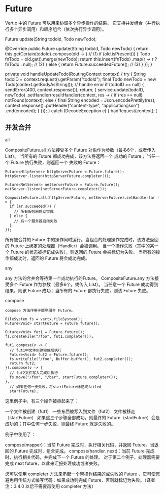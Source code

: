 

# Future

Vert.x 中的 Future 可以用来协调多个异步操作的结果。
它支持并发组合（并行执行多个异步调用）和顺序组合（依次执行异步调用）。



Future<Todo> update(String todoId, Todo newTodo);

@Override
public Future<Todo> update(String todoId, Todo newTodo) {
  return this.getCertain(todoId).compose(old -> { // (1)
    if (old.isPresent()) {
      Todo fnTodo = old.get().merge(newTodo);
      return this.insert(fnTodo)
        .map(r -> r ? fnTodo : null); // (2)
    } else {
      return Future.succeededFuture(); // (3)
    }
  });
}


private void handleUpdateTodo(RoutingContext context) {
  try {
    String todoID = context.request().getParam("todoId");
    final Todo newTodo = new Todo(context.getBodyAsString());
    // handle error
    if (todoID == null) {
      sendError(400, context.response());
      return;
    }
    service.update(todoID, newTodo)
      .setHandler(resultHandler(context, res -> {
        if (res == null)
          notFound(context);
        else {
          final String encoded = Json.encodePrettily(res);
          context.response()
            .putHeader("content-type", "application/json")
            .end(encoded);
        }
      }));
  } catch (DecodeException e) {
    badRequest(context);
  }

## 并发合并

all

CompositeFuture.all 方法接受多个 Future 对象作为参数（最多6个，或者传入 List）。
当所有的 Future 都成功完成，该方法将返回一个 成功的 Future；
当任一个 Future 执行失败，则返回一个 失败的 Future：
    
    
    Future<HttpServer> httpServerFuture = Future.future();
    httpServer.listen(httpServerFuture.completer());
    
    Future<NetServer> netServerFuture = Future.future();
    netServer.listen(netServerFuture.completer());
    
    CompositeFuture.all(httpServerFuture, netServerFuture).setHandler(ar -> {
      if (ar.succeeded()) {
        // 所有服务器启动完成
      } else {
        // 有一个服务器启动失败
      }
    });    
    

所有被合并的 Future 中的操作同时运行。当组合的处理操作完成时，该方法返回的 Future 上绑定的处理器（Handler）会被调用。
当一个操作失败（其中的某一个 Future 的状态被标记成失败），则返回的 Future 会被标记为失败。
当所有的操作都成功时，返回的 Future 将会成功完成。  


any


any 方法的合并会等待第一个成功执行的Future。
CompositeFuture.any 方法接受多个 Future 作为参数（最多6个，或传入 List）。
当任意一个 Future 成功得到结果，则该 Future 成功；当所有的 Future 都执行失败，则该 Future 失败。 


compose


    compose 方法作用于顺序组合 Future。
    
    FileSystem fs = vertx.fileSystem();
    Future<Void> startFuture = Future.future();
    
    Future<Void> fut1 = Future.future();
    fs.createFile("/foo", fut1.completer());
    
    fut1.compose(v -> {
      // fut1中文件创建完成后执行
      Future<Void> fut2 = Future.future();
      fs.writeFile("/foo", Buffer.buffer(), fut2.completer());
      return fut2;
    }).compose(v -> {
      // fut2文件写入完成后执行
      fs.move("/foo", "/bar", startFuture.completer());
    },
      // 如果任何一步失败，将startFuture标记成failed
      startFuture); 
    
    
这里例子中，有三个操作被串起来了：

一个文件被创建（fut1）
一些东西被写入到文件（fut2）
文件被移走（startFuture）
如果这三个步骤全部成功，则最终的 Future（startFuture）会是成功的；其中任何一步失败，则最终 Future 就是失败的。

例子中使用了：

compose(mapper)：当前 Future 完成时，执行相关代码，并返回 Future。当返回的 Future 完成时，组合完成。
compose(handler, next)：当前 Future 完成时，执行相关代码，并完成下一个 Future 的处理。
对于第二个例子，处理器需要完成 next future，以此来汇报处理成功或者失败。

您可以使用 completer 方法来串起一个带操作结果的或失败的 Future ，它可使您避免用传统方式编写代码：如果成功则完成 Future，否则就标记为失败。（译者注：3.4.0 以后不需要再使用 completer 方法）



